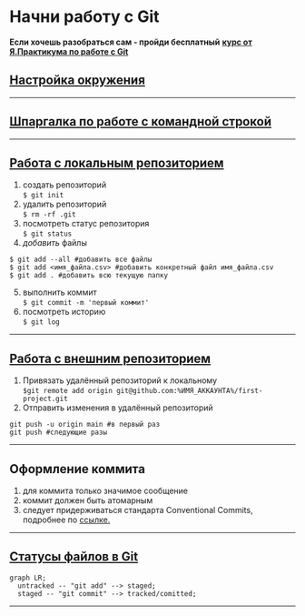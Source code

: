# Начни работу с Git

**Если хочешь разобраться сам - пройди бесплатный** [**курс от Я.Практикума по работе с Git**](https://practicum.yandex.ru/git-basics/ "Ссылка на курс")

## [Настройка окружения](https://practicum.yandex.ru/trainer/git-basics/lesson/2b82fb35-f581-4cd4-8806-c2a780e53347/ "Настройка окружения")

----

## [Шпаргалка по работе с командной строкой](https://practicum.yandex.ru/trainer/git-basics/lesson/fe0bcd71-f592-423b-bb81-27c37a6a115b "Работа с командной строкой")

----

## [Работа с локальным репозиторием](https://practicum.yandex.ru/trainer/git-basics/lesson/d05904f6-dc63-49cd-904b-3197a363f3c3/ "Работа с локальным репозиторием")

1. создать репозиторий  
```$ git init```
2. удалить репозиторий  
```$ rm -rf .git```
3. посмотреть статус репозитория  
```$ git status```
4. _добавить_ файлы  
```
$ git add --all #добавить все файлы
$ git add <имя_файла.csv> #добавить конкретный файл имя_файла.csv
$ git add . #добавить всю текущую папку
```
5. выполнить коммит  
```$ git commit -m 'первый коммит'```
6. посмотреть историю  
```$ git log```

----

## [Работа с внешним репозиторием](https://practicum.yandex.ru/trainer/git-basics/lesson/19d174db-bd33-4307-a8e7-61b749a1639c/ "Работа с внешним репозиторием")

1. Привязать удалённый репозиторий к локальному  
```$git remote add origin git@github.com:%ИМЯ_АККАУНТА%/first-project.git```
2. Отправить изменения в удалённый репозиторий  
```
git push -u origin main #в первый раз
git push #следующие разы
```

----

## Оформление коммита

1. для коммита только значимое сообщение
2. коммит должен быть атомарным
3. следует придерживаться стандарта Conventional Commits, подробнее по [ссылке.](https://www.conventionalcommits.org/ru/v1.0.0-beta.4/#%D1%81%D0%BF%D0%B5%D1%86%D0%B8%D1%84%D0%B8%D0%BA%D0%B0%D1%86%D0%B8%D1%8F "Conventional Commits")

----

## [Статусы файлов в Git](https://practicum.yandex.ru/trainer/git-basics/lesson/860e0bf4-ebd6-4e13-87fa-f76d92cfd11f/ "Статусы файлов в Git")

```mermaid
graph LR;
  untracked -- "git add" --> staged;
  staged -- "git commit" --> tracked/comitted;
```

----


